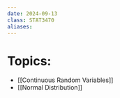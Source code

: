 ```yaml
---
date: 2024-09-13
class: STAT3470
aliases:
---
```

# Topics:
- [[Continuous Random Variables]]
- [[Normal Distribution]]
